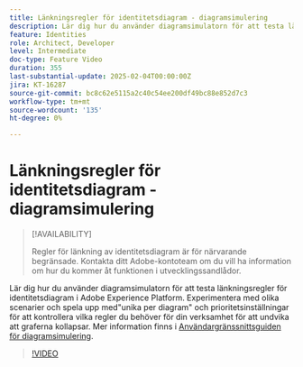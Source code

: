 ```yaml
---
title: Länkningsregler för identitetsdiagram - diagramsimulering
description: Lär dig hur du använder diagramsimulatorn för att testa länkningsregler för identitetsdiagram i Adobe Experience Platform. Experimentera med olika scenarier och spela upp med"unika per diagram" och prioritetsinställningar för att kontrollera vilka regler du behöver för din verksamhet för att undvika att graferna kollapsar.
feature: Identities
role: Architect, Developer
level: Intermediate
doc-type: Feature Video
duration: 355
last-substantial-update: 2025-02-04T00:00:00Z
jira: KT-16287
source-git-commit: bc8c62e5115a2c40c54ee200df49bc88e852d7c3
workflow-type: tm+mt
source-wordcount: '135'
ht-degree: 0%

---
```



# Länkningsregler för identitetsdiagram - diagramsimulering

>[!AVAILABILITY]
>
>Regler för länkning av identitetsdiagram är för närvarande begränsade. Kontakta ditt Adobe-kontoteam om du vill ha information om hur du kommer åt funktionen i utvecklingssandlådor.

Lär dig hur du använder diagramsimulatorn för att testa länkningsregler för identitetsdiagram i Adobe Experience Platform. Experimentera med olika scenarier och spela upp med&quot;unika per diagram&quot; och prioritetsinställningar för att kontrollera vilka regler du behöver för din verksamhet för att undvika att graferna kollapsar. Mer information finns i [Användargränssnittsguiden för diagramsimulering](https://experienceleague.adobe.com/sv/docs/experience-platform/identity/features/identity-graph-linking-rules/graph-simulation).

>[!VIDEO](https://video.tv.adobe.com/v/3444047/?learn=on&enablevpops&captions=swe)

